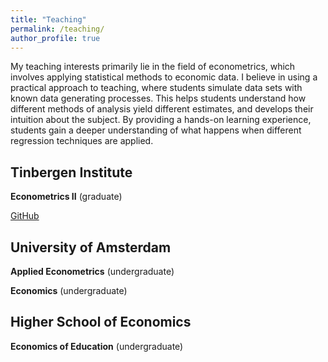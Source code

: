 ```yaml
---
title: "Teaching"
permalink: /teaching/
author_profile: true
---
```


My teaching interests primarily lie in the field of econometrics, which involves applying statistical methods to economic data. I believe in using a practical approach to teaching, where students simulate data sets with known data generating processes. This helps students understand how different methods of analysis yield different estimates, and develops their intuition about the subject. By providing a hands-on learning experience, students gain a deeper understanding of what happens when different regression techniques are applied.

## Tinbergen Institute

**Econometrics II** (graduate)

[GitHub](https://github.com/stnavdeev/econometrics)

## University of Amsterdam

**Applied Econometrics** (undergraduate)

**Economics** (undergraduate)

## Higher School of Economics

**Economics of Education** (undergraduate)
